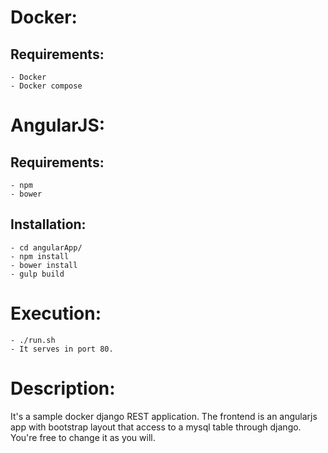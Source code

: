 # Docker:

## Requirements:
   ```
   - Docker
   - Docker compose
   ```

# AngularJS:

## Requirements:
   ```
   - npm
   - bower
   ```

## Installation:
   ```
   - cd angularApp/
   - npm install
   - bower install
   - gulp build
   ```

# Execution:
    - ./run.sh
    - It serves in port 80.

# Description:
   It's a sample docker django REST application. The frontend is an angularjs app with bootstrap layout that access to a mysql table through django.
   You're free to change it as you will.